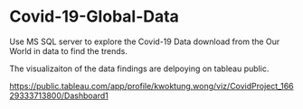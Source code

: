 # Covid-19-Global-Data

Use MS SQL server to explore the Covid-19 Data download from the Our World in data to find the trends.

The visualizaiton of the data findings are delpoying on tableau public.

https://public.tableau.com/app/profile/kwoktung.wong/viz/CovidProject_16629333713800/Dashboard1
